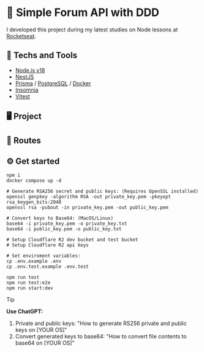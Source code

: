 <!-- TO_DO
- Prisma Seed
- Insomnia Export
- About the project
- Split "get starter" with sub-sections
- add tests on github worflow [commit, pr]
- prepare for ci
-->

# 💬 Simple Forum API with DDD
I developed this project during my latest studies on Node lessons at [Rocketseat](https://www.rocketseat.com.br).

## 🚀 Techs and Tools
- [Node.js v18](https://nodejs.org/)
- [NestJS](https://nestjs.com/)
- [Prisma](https://www.prisma.io) / [PostgreSQL](https://www.postgresql.org/)  / [Docker](https://www.docker.com/)
- [Insomnia](https://insomnia.rest/)
- [Vitest](https://vitest.dev/)
<!-- - Cloudflare R2 + AWS SDK -->

## 🖥️ Project
<!-- This project was developed to practice the Domain-Driven Design (DDD) and Clean Architecture in Node.js. It was developed from the core domain, to base entities, to value objects, to relationships, to use cases, to subdomains, to domain events and unit tests. -->

<!-- Base domains: https://github.com/rcrdk/ddd-in-nodejs -->

## 🔗 Routes
<!-- [![Run in Insomnia}](https://insomnia.rest/images/run.svg)](https://insomnia.rest/run/?label=Ignite%20Node.js%3A%20Forum%20API%20NestJS%0A&uri=https://raw.githubusercontent.com/rcrdk/forum-with-nodejs-nest-ddd/main/insomnia.json) -->

## ⚙️ Get started
```shell
npm i
docker compose up -d

# Generate RSA256 secret and public keys: (Requires OpenSSL installed)
openssl genpkey -algorithm RSA -out private_key.pem -pkeyopt rsa_keygen_bits:2048
openssl rsa -pubout -in private_key.pem -out public_key.pem

# Convert keys to Base64: (MacOS/Linux)
base64 -i private_key.pem -o private_key.txt
base64 -i public_key.pem -o public_key.txt

# Setup Cloudflare R2 dev bucket and test bucket
# Setup Cloudflare R2 api keys

# Set enviroment variables:
cp .env.example .env
cp .env.test.example .env.test

npm run test
npm run test:e2e
npm run start:dev
```

> [!TIP]
> **Use ChatGPT:**<br />
> 1) Private and public keys: "How to generate RS256 private and public keys on [YOUR OS]"<br />
> 2) Convert generated keys to base64: "How to convert file contents to base64 on [YOUR OS]"